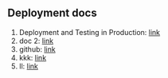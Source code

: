 ## Deployment docs
1. Deployment and Testing in Production: [link](https://serokell.io/blog/ml-model-deployment)
2. doc 2: [link](https://medium.com/@ashmi_banerjee/4-step-tutorial-to-serve-an-ml-model-in-production-using-fastapi-ee62201b3db3)
3. github: [link](https://github.com/davidefiocco/streamlit-fastapi-model-serving/blob/main/fastapi/server.py)
4. kkk: [link](https://www.youtube.com/watch?v=PgkwAiLhHKU)
5. ll: [link](https://github.com/FourthBrain/FastAPI-for-Machine-Learning-Live-Demo/blob/main/ml.py)
